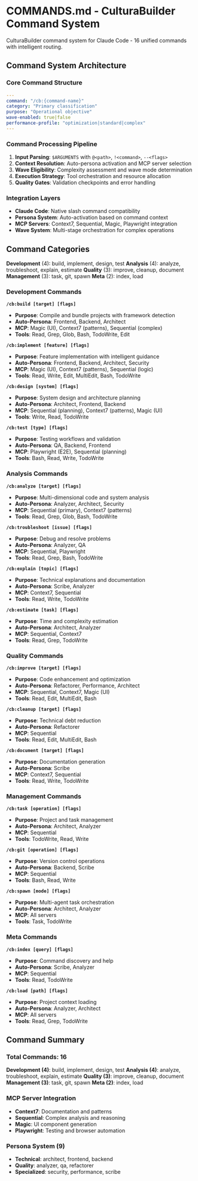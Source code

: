 # COMMANDS.md - CulturaBuilder Command System

CulturaBuilder command system for Claude Code - 16 unified commands with intelligent routing.

## Command System Architecture

### Core Command Structure
```yaml
---
command: "/cb:{command-name}"
category: "Primary classification"
purpose: "Operational objective"
wave-enabled: true|false
performance-profile: "optimization|standard|complex"
---
```

### Command Processing Pipeline
1. **Input Parsing**: `$ARGUMENTS` with `@<path>`, `!<command>`, `--<flags>`
2. **Context Resolution**: Auto-persona activation and MCP server selection
3. **Wave Eligibility**: Complexity assessment and wave mode determination
4. **Execution Strategy**: Tool orchestration and resource allocation
5. **Quality Gates**: Validation checkpoints and error handling

### Integration Layers
- **Claude Code**: Native slash command compatibility
- **Persona System**: Auto-activation based on command context
- **MCP Servers**: Context7, Sequential, Magic, Playwright integration
- **Wave System**: Multi-stage orchestration for complex operations

## Command Categories

**Development** (4): build, implement, design, test
**Analysis** (4): analyze, troubleshoot, explain, estimate
**Quality** (3): improve, cleanup, document
**Management** (3): task, git, spawn
**Meta** (2): index, load

### Development Commands

**`/cb:build [target] [flags]`**
- **Purpose**: Compile and bundle projects with framework detection
- **Auto-Persona**: Frontend, Backend, Architect
- **MCP**: Magic (UI), Context7 (patterns), Sequential (complex)
- **Tools**: Read, Grep, Glob, Bash, TodoWrite, Edit

**`/cb:implement [feature] [flags]`**
- **Purpose**: Feature implementation with intelligent guidance
- **Auto-Persona**: Frontend, Backend, Architect, Security
- **MCP**: Magic (UI), Context7 (patterns), Sequential (logic)
- **Tools**: Read, Write, Edit, MultiEdit, Bash, TodoWrite


**`/cb:design [system] [flags]`**
- **Purpose**: System design and architecture planning
- **Auto-Persona**: Architect, Frontend, Backend
- **MCP**: Sequential (planning), Context7 (patterns), Magic (UI)
- **Tools**: Write, Read, TodoWrite

**`/cb:test [type] [flags]`**
- **Purpose**: Testing workflows and validation
- **Auto-Persona**: QA, Backend, Frontend
- **MCP**: Playwright (E2E), Sequential (planning)
- **Tools**: Bash, Read, Write, TodoWrite

### Analysis Commands

**`/cb:analyze [target] [flags]`**
- **Purpose**: Multi-dimensional code and system analysis
- **Auto-Persona**: Analyzer, Architect, Security
- **MCP**: Sequential (primary), Context7 (patterns)
- **Tools**: Read, Grep, Glob, Bash, TodoWrite

**`/cb:troubleshoot [issue] [flags]`**
- **Purpose**: Debug and resolve problems
- **Auto-Persona**: Analyzer, QA
- **MCP**: Sequential, Playwright
- **Tools**: Read, Grep, Bash, TodoWrite

**`/cb:explain [topic] [flags]`**
- **Purpose**: Technical explanations and documentation
- **Auto-Persona**: Scribe, Analyzer
- **MCP**: Context7, Sequential
- **Tools**: Read, Write, TodoWrite

**`/cb:estimate [task] [flags]`**
- **Purpose**: Time and complexity estimation
- **Auto-Persona**: Architect, Analyzer
- **MCP**: Sequential, Context7
- **Tools**: Read, Grep, TodoWrite


### Quality Commands

**`/cb:improve [target] [flags]`**
- **Purpose**: Code enhancement and optimization
- **Auto-Persona**: Refactorer, Performance, Architect
- **MCP**: Sequential, Context7, Magic (UI)
- **Tools**: Read, Edit, MultiEdit, Bash

**`/cb:cleanup [target] [flags]`**
- **Purpose**: Technical debt reduction
- **Auto-Persona**: Refactorer
- **MCP**: Sequential
- **Tools**: Read, Edit, MultiEdit, Bash

**`/cb:document [target] [flags]`**
- **Purpose**: Documentation generation
- **Auto-Persona**: Scribe
- **MCP**: Context7, Sequential
- **Tools**: Read, Write, TodoWrite

### Management Commands

**`/cb:task [operation] [flags]`**
- **Purpose**: Project and task management
- **Auto-Persona**: Architect, Analyzer
- **MCP**: Sequential
- **Tools**: TodoWrite, Read, Write

**`/cb:git [operation] [flags]`**
- **Purpose**: Version control operations
- **Auto-Persona**: Backend, Scribe
- **MCP**: Sequential
- **Tools**: Bash, Read, Write

**`/cb:spawn [mode] [flags]`**
- **Purpose**: Multi-agent task orchestration
- **Auto-Persona**: Architect, Analyzer
- **MCP**: All servers
- **Tools**: Task, TodoWrite

### Meta Commands

**`/cb:index [query] [flags]`**
- **Purpose**: Command discovery and help
- **Auto-Persona**: Scribe, Analyzer
- **MCP**: Sequential
- **Tools**: Read, TodoWrite

**`/cb:load [path] [flags]`**
- **Purpose**: Project context loading
- **Auto-Persona**: Analyzer, Architect
- **MCP**: All servers
- **Tools**: Read, Grep, TodoWrite

## Command Summary

### Total Commands: 16

**Development (4)**: build, implement, design, test
**Analysis (4)**: analyze, troubleshoot, explain, estimate
**Quality (3)**: improve, cleanup, document
**Management (3)**: task, git, spawn
**Meta (2)**: index, load

### MCP Server Integration
- **Context7**: Documentation and patterns
- **Sequential**: Complex analysis and reasoning
- **Magic**: UI component generation
- **Playwright**: Testing and browser automation

### Persona System (9)
- **Technical**: architect, frontend, backend
- **Quality**: analyzer, qa, refactorer
- **Specialized**: security, performance, scribe

